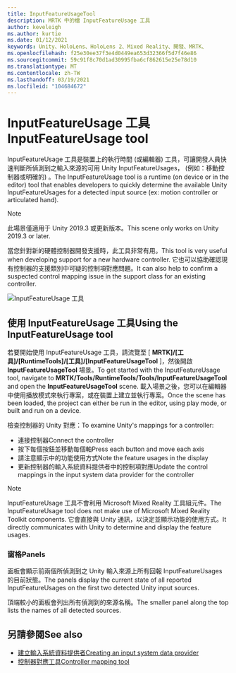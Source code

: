 ```yaml
---
title: InputFeatureUsageTool
description: MRTK 中的檔 InputFeatureUsage 工具
author: keveleigh
ms.author: kurtie
ms.date: 01/12/2021
keywords: Unity、HoloLens、HoloLens 2、Mixed Reality、開發、MRTK、
ms.openlocfilehash: f25e30ee37f3e4d0449ea653d32366f5d7f46e86
ms.sourcegitcommit: 59c91f8c70d1ad30995fba6cf862615e25e78d10
ms.translationtype: MT
ms.contentlocale: zh-TW
ms.lasthandoff: 03/19/2021
ms.locfileid: "104684672"
---
```

# <a name="inputfeatureusage-tool"></a><span data-ttu-id="d8715-104">InputFeatureUsage 工具</span><span class="sxs-lookup"><span data-stu-id="d8715-104">InputFeatureUsage tool</span></span>

<span data-ttu-id="d8715-105">InputFeatureUsage 工具是裝置上的執行時間 (或編輯器) 工具，可讓開發人員快速判斷所偵測到之輸入來源的可用 Unity InputFeatureUsages， (例如：移動控制器或明確的) 。</span><span class="sxs-lookup"><span data-stu-id="d8715-105">The InputFeatureUsage tool is a runtime (on device or in the editor) tool that enables developers to quickly determine the available Unity InputFeatureUsages for a detected input source (ex: motion controller or articulated hand).</span></span>

> [!NOTE]
> <span data-ttu-id="d8715-106">此場景僅適用于 Unity 2019.3 或更新版本。</span><span class="sxs-lookup"><span data-stu-id="d8715-106">This scene only works on Unity 2019.3 or later.</span></span>

<span data-ttu-id="d8715-107">當您針對新的硬體控制器開發支援時，此工具非常有用。</span><span class="sxs-lookup"><span data-stu-id="d8715-107">This tool is very useful when developing support for a new hardware controller.</span></span> <span data-ttu-id="d8715-108">它也可以協助確認現有控制器的支援類別中可疑的控制項對應問題。</span><span class="sxs-lookup"><span data-stu-id="d8715-108">It can also help to confirm a suspected control mapping issue in the support class for an existing controller.</span></span>

![InputFeatureUsage 工具](../images/controller-mapping-tool/InputFeatureUsages.png)

## <a name="using-the-inputfeatureusage-tool"></a><span data-ttu-id="d8715-110">使用 InputFeatureUsage 工具</span><span class="sxs-lookup"><span data-stu-id="d8715-110">Using the InputFeatureUsage tool</span></span>

<span data-ttu-id="d8715-111">若要開始使用 InputFeatureUsage 工具，請流覽至 [ **MRTK]/[工具]/[RuntimeTools]/[工具]/[InputFeatureUsageTool** ]，然後開啟 **InputFeatureUsageTool** 場景。</span><span class="sxs-lookup"><span data-stu-id="d8715-111">To get started with the InputFeatureUsage tool, navigate to **MRTK/Tools/RuntimeTools/Tools/InputFeatureUsageTool** and open the **InputFeatureUsageTool** scene.</span></span> <span data-ttu-id="d8715-112">載入場景之後，您可以在編輯器中使用播放模式來執行專案，或在裝置上建立並執行專案。</span><span class="sxs-lookup"><span data-stu-id="d8715-112">Once the scene has been loaded, the project can either be run in the editor, using play mode, or built and run on a device.</span></span>

<span data-ttu-id="d8715-113">檢查控制器的 Unity 對應：</span><span class="sxs-lookup"><span data-stu-id="d8715-113">To examine Unity's mappings for a controller:</span></span>

- <span data-ttu-id="d8715-114">連接控制器</span><span class="sxs-lookup"><span data-stu-id="d8715-114">Connect the controller</span></span>
- <span data-ttu-id="d8715-115">按下每個按鈕並移動每個軸</span><span class="sxs-lookup"><span data-stu-id="d8715-115">Press each button and move each axis</span></span>
- <span data-ttu-id="d8715-116">請注意顯示中的功能使用方式</span><span class="sxs-lookup"><span data-stu-id="d8715-116">Note the feature usages in the display</span></span>
- <span data-ttu-id="d8715-117">更新控制器的輸入系統資料提供者中的控制項對應</span><span class="sxs-lookup"><span data-stu-id="d8715-117">Update the control mappings in the input system data provider for the controller</span></span>

> [!NOTE]
> <span data-ttu-id="d8715-118">InputFeatureUsage 工具不會利用 Microsoft Mixed Reality 工具組元件。</span><span class="sxs-lookup"><span data-stu-id="d8715-118">The InputFeatureUsage tool does not make use of Microsoft Mixed Reality Toolkit components.</span></span> <span data-ttu-id="d8715-119">它會直接與 Unity 通訊，以決定並顯示功能的使用方式。</span><span class="sxs-lookup"><span data-stu-id="d8715-119">It directly communicates with Unity to determine and display the feature usages.</span></span>

### <a name="panels"></a><span data-ttu-id="d8715-120">窗格</span><span class="sxs-lookup"><span data-stu-id="d8715-120">Panels</span></span>

<span data-ttu-id="d8715-121">面板會顯示前兩個所偵測到之 Unity 輸入來源上所有回報 InputFeatureUsages 的目前狀態。</span><span class="sxs-lookup"><span data-stu-id="d8715-121">The panels display the current state of all reported InputFeatureUsages on the first two detected Unity input sources.</span></span>

<span data-ttu-id="d8715-122">頂端較小的面板會列出所有偵測到的來源名稱。</span><span class="sxs-lookup"><span data-stu-id="d8715-122">The smaller panel along the top lists the names of all detected sources.</span></span>

## <a name="see-also"></a><span data-ttu-id="d8715-123">另請參閱</span><span class="sxs-lookup"><span data-stu-id="d8715-123">See also</span></span>

- [<span data-ttu-id="d8715-124">建立輸入系統資料提供者</span><span class="sxs-lookup"><span data-stu-id="d8715-124">Creating an input system data provider</span></span>](../input/create-data-provider.md)
- [<span data-ttu-id="d8715-125">控制器對應工具</span><span class="sxs-lookup"><span data-stu-id="d8715-125">Controller mapping tool</span></span>](controller-mapping-tool.md)
